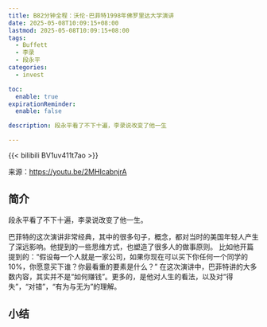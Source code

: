 ```yaml
---
title: B82分钟全程：沃伦·巴菲特1998年佛罗里达大学演讲
date: 2025-05-08T10:09:15+08:00
lastmod: 2025-05-08T10:09:15+08:00
tags:
  - Buffett
  - 李录
  - 段永平
categories:
  - invest

toc:
  enable: true
expirationReminder:
  enable: false

description: 段永平看了不下十遍，李录说改变了他一生

---
```


{{< bilibili BV1uv411t7ao >}}

来源：https://youtu.be/2MHIcabnjrA

## 简介
段永平看了不下十遍，李录说改变了他一生。

巴菲特的这次演讲非常经典，其中的很多句子，概念，都对当时的美国年轻人产生了深远影响。他提到的一些思维方式，也塑造了很多人的做事原则。
比如他开篇提到的：“假设每一个人就是一家公司，如果你现在可以买下你任何一个同学的10%，你愿意买下谁？你最看重的要素是什么？”
在这次演讲中，巴菲特讲的大多数内容，其实并不是“如何赚钱”。更多的，是他对人生的看法，以及对“得失”，“对错”，“有为与无为”的理解。

## 小结